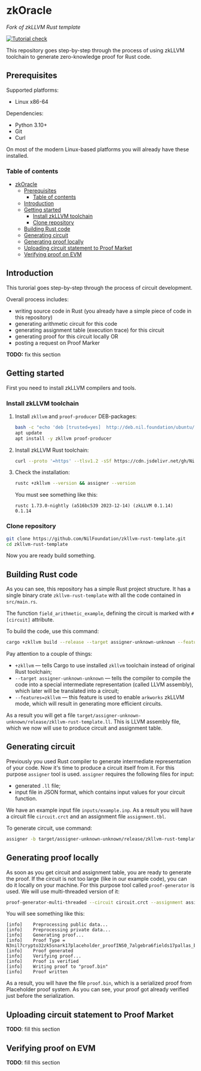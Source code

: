 # zkOracle 

*Fork of zkLLVM Rust template*

[![Tutorial check](https://github.com/NilFoundation/zkllvm-rust-template/actions/workflows/main.yml/badge.svg)](https://github.com/NilFoundation/zkllvm-rust-template/actions/workflows/main.yml)

This repository goes step-by-step through the process of using zkLLVM toolchain to generate
zero-knowledge proof for Rust code.

## Prerequisites

Supported platforms:

- Linux x86-64

Dependencies:

- Python 3.10+
- Git
- Curl

On most of the modern Linux-based platforms you will already have these installed.

### Table of contents

- [zkOracle](#zkoracle)
  - [Prerequisites](#prerequisites)
    - [Table of contents](#table-of-contents)
  - [Introduction](#introduction)
  - [Getting started](#getting-started)
    - [Install zkLLVM toolchain](#install-zkllvm-toolchain)
    - [Clone repository](#clone-repository)
  - [Building Rust code](#building-rust-code)
  - [Generating circuit](#generating-circuit)
  - [Generating proof locally](#generating-proof-locally)
  - [Uploading circuit statement to Proof Market](#uploading-circuit-statement-to-proof-market)
  - [Verifying proof on EVM](#verifying-proof-on-evm)

## Introduction

This turorial goes step-by-step through the process of circuit development.

Overall process includes:

- writing source code in Rust (you already have a simple piece of code in this repository)
- generating arithmetic circuit for this code
- generating assignment table (execution trace) for this circuit
- generating proof for this circuit locally
OR
- posting a request on Proof Marker

__TODO:__ fix this section

## Getting started

First you need to install zkLLVM compilers and tools.

### Install zkLLVM toolchain

1. Install `zkllvm` and `proof-producer` DEB-packages:

    ```bash
    bash -c "echo 'deb [trusted=yes]  http://deb.nil.foundation/ubuntu/ all main' >>/etc/apt/sources.list"
    apt update
    apt install -y zkllvm proof-producer
    ```

2. Install zkLLVM Rust toolchain:

    ```bash
    curl --proto '=https' --tlsv1.2 -sSf https://cdn.jsdelivr.net/gh/NilFoundation/zkllvm@master/rslang-installer.py | python - --channel nightly
    ```

3. Check the installation:

    ```bash
    rustc +zkllvm --version && assigner --version
    ```

    You must see something like this:

    ```plain
    rustc 1.73.0-nightly (a516bc539 2023-12-14) (zkLLVM 0.1.14)
    0.1.14
    ```

### Clone repository

```bash
git clone https://github.com/NilFoundation/zkllvm-rust-template.git
cd zkllvm-rust-template
```

Now you are ready build something.

## Building Rust code

As you can see, this repository has a simple Rust project structure. It has a single binary crate
`zkllvm-rust-template` with all the code contained in `src/main.rs`.

The function `field_arithmetic_example`, defining the circuit is marked with `#[circuit]` attribute.

To build the code, use this command:

```bash
cargo +zkllvm build --release --target assigner-unknown-unknown --features=zkllvm
```

Pay attention to a couple of things:

- `+zkllvm` — tells Cargo to use installed `zkllvm` toolchain instead of original Rust toolchain;
- `--target assigner-unknown-unknown` — tells the compiler to compile the code into a special
intermediate representation (called LLVM assembly), which later will be translated into a circuit;
- `--features=zkllvm` — this feature is used to enable `arkworks` zkLLVM mode, which will result in
generating more efficient circuits.

As a result you will get a file `target/assigner-unknown-unknown/release/zkllvm-rust-template.ll`.
This is LLVM assembly file, which we now will use to produce circuit and assignment table.

## Generating circuit

Previously you used Rust compiler to generate intermediate representation of your code. Now it's
time to produce a circuit itself from it. For this purpose `assigner` tool is used. `assigner`
requires the following files for input:

- generated `.ll` file;
- input file in JSON format, which contains input values for your circuit function.

We have an example input file `inputs/example.inp`. As a result you will have a circuit file
`circuit.crct` and an assignment file `assignment.tbl`.

To generate circuit, use command:

```bash
assigner -b target/assigner-unknown-unknown/release/zkllvm-rust-template.ll -i inputs/example.inp -t assignment.tbl -c circuit.crct -e pallas
```

## Generating proof locally

As soon as you get circuit and assignment table, you are ready to generate the proof. If the circuit
is not too large (like in our example code), you can do it locally on your machine. For this purpose
tool called `proof-generator` is used. We will use multi-threaded version of it:

```bash
proof-generator-multi-threaded --circuit circuit.crct --assignment assignment.tbl --proof proof.bin
```

You will see something like this:

```plain
[info]    Preprocessing public data...
[info]    Preprocessing private data...
[info]    Generating proof...
[info]    Proof Type = N3nil7crypto32zk5snark17placeholder_proofINS0_7algebra6fields17pallas_base_fieldENS2_18placeholder_paramsINS2_26placeholder_circuit_paramsIS6_NS2_28plonk_arithmetization_paramsILm15ELm1ELm35ELm36EEEEENS1_11commitments21lpc_commitment_schemeINSC_34batched_list_polynomial_commitmentIS6_NSC_33list_polynomial_commitment_paramsINS0_6hashes11keccak_1600ILm256EEESI_Lm9ELm2ELb0ENSC_13proof_of_workISI_jLj4294901760EEEEEEENS0_4math14polynomial_dfsINS5_6detail10element_fpINS5_6paramsIS6_EEEESaIST_EEEEEEEEE
[info]    Proof generated
[info]    Verifying proof...
[info]    Proof is verified
[info]    Writing proof to "proof.bin"
[info]    Proof written
```

As a result, you will have the file `proof.bin`, which is a serialized proof from Placeholder proof
system. As you can see, your proof got already verified just before the serialization.

## Uploading circuit statement to Proof Market

__TODO__: fill this section

## Verifying proof on EVM

__TODO__: fill this section
